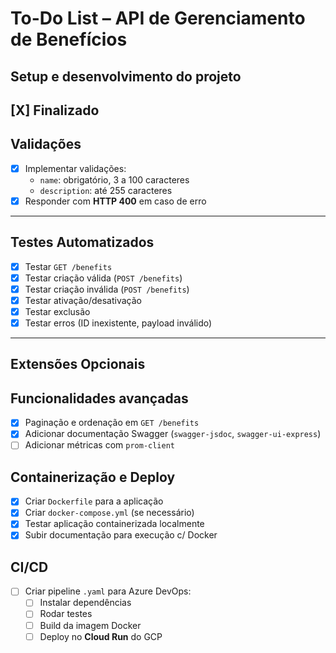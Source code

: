# To-Do List – API de Gerenciamento de Benefícios

## Setup e desenvolvimento do projeto
[X] Finalizado
---

## Validações

* [X] Implementar validações:
  * `name`: obrigatório, 3 a 100 caracteres
  * `description`: até 255 caracteres
* [X] Responder com **HTTP 400** em caso de erro

---

## Testes Automatizados

* [X] Testar `GET /benefits`
* [X] Testar criação válida (`POST /benefits`)
* [X] Testar criação inválida (`POST /benefits`)
* [X] Testar ativação/desativação
* [X] Testar exclusão
* [X] Testar erros (ID inexistente, payload inválido)

---

## Extensões Opcionais

## Funcionalidades avançadas

* [X] Paginação e ordenação em `GET /benefits`
* [X] Adicionar documentação Swagger (`swagger-jsdoc`, `swagger-ui-express`)
* [ ] Adicionar métricas com `prom-client`

## Containerização e Deploy

* [X] Criar `Dockerfile` para a aplicação
* [X] Criar `docker-compose.yml` (se necessário)
* [X] Testar aplicação containerizada localmente
* [X] Subir documentação para execução c/ Docker

## CI/CD

* [ ] Criar pipeline `.yaml` para Azure DevOps:
  * [ ] Instalar dependências
  * [ ] Rodar testes
  * [ ] Build da imagem Docker
  * [ ] Deploy no **Cloud Run** do GCP